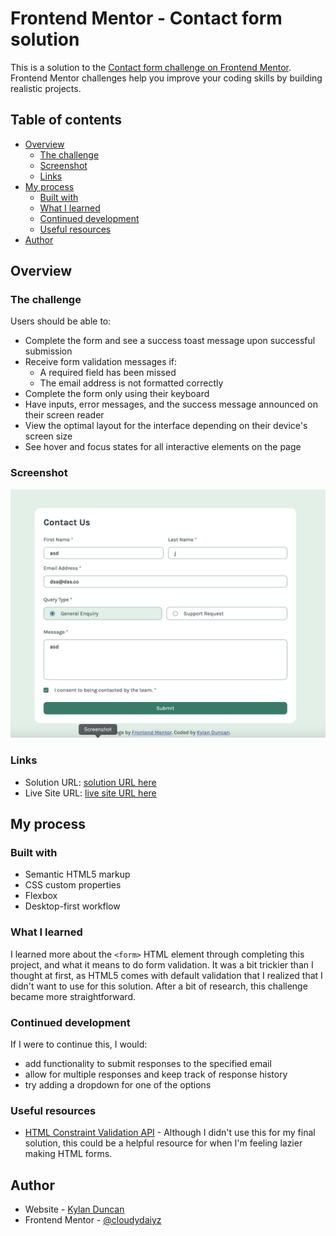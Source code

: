 # Frontend Mentor - Contact form solution

This is a solution to the [Contact form challenge on Frontend Mentor](https://www.frontendmentor.io/challenges/contact-form--G-hYlqKJj). Frontend Mentor challenges help you improve your coding skills by building realistic projects. 

## Table of contents

- [Overview](#overview)
  - [The challenge](#the-challenge)
  - [Screenshot](#screenshot)
  - [Links](#links)
- [My process](#my-process)
  - [Built with](#built-with)
  - [What I learned](#what-i-learned)
  - [Continued development](#continued-development)
  - [Useful resources](#useful-resources)
- [Author](#author)

## Overview

### The challenge

Users should be able to:

- Complete the form and see a success toast message upon successful submission
- Receive form validation messages if:
  - A required field has been missed
  - The email address is not formatted correctly
- Complete the form only using their keyboard
- Have inputs, error messages, and the success message announced on their screen reader
- View the optimal layout for the interface depending on their device's screen size
- See hover and focus states for all interactive elements on the page

### Screenshot

![Completed challenge](./assets/images/screenshot.png)

### Links

- Solution URL: [solution URL here](https://www.frontendmentor.io/solutions/contact-form-uRGJxKEebh)
- Live Site URL: [live site URL here](https://github.cloudydaiyz.com/contact-form-main/)

## My process

### Built with

- Semantic HTML5 markup
- CSS custom properties
- Flexbox
- Desktop-first workflow

### What I learned

I learned more about the `<form>` HTML element through completing this project, and what it means to do form validation. It was a bit trickier than I thought at first, as HTML5 comes with default validation that I realized that I didn't want to use for this solution. After a bit of research, this challenge became more straightforward.

### Continued development

If I were to continue this, I would:
- add functionality to submit responses to the specified email
- allow for multiple responses and keep track of response history
- try adding a dropdown for one of the options

### Useful resources

- [HTML Constraint Validation API](https://developer.mozilla.org/en-US/docs/Web/HTML/Constraint_validation) - Although I didn't use this for my final solution, this could be a helpful resource for when I'm feeling lazier making HTML forms.

## Author

- Website - [Kylan Duncan](https://www.cloudydaiyz.com)
- Frontend Mentor - [@cloudydaiyz](https://www.frontendmentor.io/profile/cloudydaiyz)